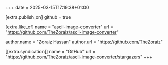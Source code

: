 +++
date = 2025-03-15T17:19:38+01:00

[extra.publish_on]
github = true

[extra.like_of]
name = "ascii-image-converter"
url = "https://github.com/TheZoraiz/ascii-image-converter"

author.name = "Zoraiz Hassan"
author.url = "https://github.com/TheZoraiz"

[[extra.syndication]]
name = "GitHub"
url = "https://github.com/TheZoraiz/ascii-image-converter/stargazers"
+++
